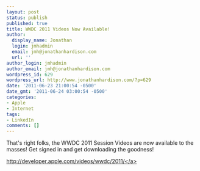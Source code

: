 ```yaml
---
layout: post
status: publish
published: true
title: WWDC 2011 Videos Now Available!
author:
  display_name: Jonathan
  login: jmhadmin
  email: jmh@jonathanhardison.com
  url: ''
author_login: jmhadmin
author_email: jmh@jonathanhardison.com
wordpress_id: 629
wordpress_url: http://www.jonathanhardison.com/?p=629
date: '2011-06-23 21:00:54 -0500'
date_gmt: '2011-06-24 03:00:54 -0500'
categories:
- Apple
- Internet
tags:
- LinkedIn
comments: []
---
```

<p>That's right folks, the WWDC 2011 Session Videos are now available to the masses! Get signed in and get downloading the goodness!</p>
<p><a href="http:&#47;&#47;developer.apple.com&#47;videos&#47;wwdc&#47;2011&#47;">http:&#47;&#47;developer.apple.com&#47;videos&#47;wwdc&#47;2011&#47;<&#47;a></p>
